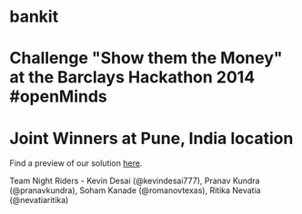 bankit
======

Challenge "Show them the Money" at the Barclays Hackathon 2014 #openMinds
======

Joint Winners at Pune, India location
======

Find a preview of our solution <a href="http://goo.gl/kVRU0k" target="_blank">here</a>.

Team Night Riders - 
Kevin Desai (@kevindesai777), Pranav Kundra (@pranavkundra), Soham Kanade (@romanovtexas), Ritika Nevatia (@nevatiaritika)



